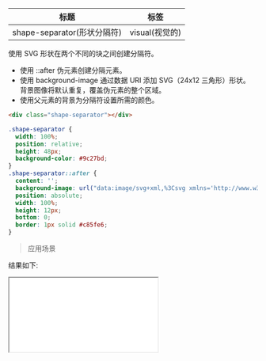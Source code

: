 | 标题                        | 标签           |
| --------------------------- | -------------- |
| shape-separator(形状分隔符) | visual(视觉的) |

使用 SVG 形状在两个不同的块之间创建分隔符。

- 使用 ::after 伪元素创建分隔元素。
- 使用 background-image 通过数据 URI 添加 SVG（24x12 三角形）形状。 背景图像将默认重复，覆盖伪元素的整个区域。
- 使用父元素的背景为分隔符设置所需的颜色。

```html
<div class="shape-separator"></div>
```

```css
.shape-separator {
  width: 100%;
  position: relative;
  height: 48px;
  background-color: #9c27bd;
}
.shape-separator::after {
  content: '';
  background-image: url("data:image/svg+xml,%3Csvg xmlns='http://www.w3.org/2000/svg' viewBox='0 0 24 12'%3E%3Cpath d='m12 0l12 12h-24z' fill='transparent'/%3E%3C/svg%3E");
  position: absolute;
  width: 100%;
  height: 12px;
  bottom: 0;
  border: 1px solid #c85fe6;
}
```

> 应用场景

<div class="code-editor" data-url="codes/css/html/shape-separator.html" data-language="html"></div>

结果如下:

<iframe src="codes/css/html/shape-separator.html"></iframe>
